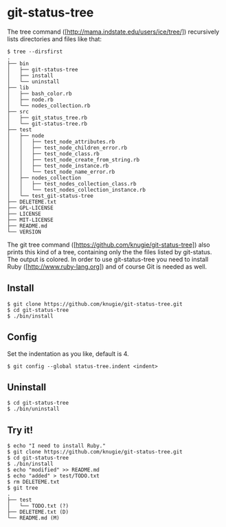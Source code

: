 git-status-tree
=============================================

The tree command ([http://mama.indstate.edu/users/ice/tree/])
recursively lists directories and files like that:

    $ tree --dirsfirst
    .
    ├── bin
    │   ├── git-status-tree
    │   ├── install
    │   └── uninstall
    ├── lib
    │   ├── bash_color.rb
    │   ├── node.rb
    │   └── nodes_collection.rb
    ├── src
    │   ├── git_status_tree.rb
    │   └── git-status-tree.rb
    ├── test
    │   ├── node
    │   │   ├── test_node_attributes.rb
    │   │   ├── test_node_children_error.rb
    │   │   ├── test_node_class.rb
    │   │   ├── test_node_create_from_string.rb
    │   │   ├── test_node_instance.rb
    │   │   └── test_node_name_error.rb
    │   ├── nodes_collection
    │   │   ├── test_nodes_collection_class.rb
    │   │   └── test_nodes_collection_instance.rb
    │   └── test_git-status-tree
    ├── DELETEME.txt
    ├── GPL-LICENSE
    ├── LICENSE
    ├── MIT-LICENSE
    ├── README.md
    └── VERSION

The git tree command ([https://github.com/knugie/git-status-tree])
also prints this kind of a tree, containing only the the files listed
by git-status. The output is colored. In order to use git-status-tree
you need to install Ruby ([http://www.ruby-lang.org]) and of course
Git is needed as well.

Install
------
    $ git clone https://github.com/knugie/git-status-tree.git
    $ cd git-status-tree
    $ ./bin/install

Config
------
Set the indentation as you like, default is 4.

    $ git config --global status-tree.indent <indent>


Uninstall
------
    $ cd git-status-tree
    $ ./bin/uninstall

Try it!
------
    $ echo "I need to install Ruby."
    $ git clone https://github.com/knugie/git-status-tree.git
    $ cd git-status-tree
    $ ./bin/install
    $ echo "modified" >> README.md
    $ echo "added" > test/TODO.txt
    $ rm DELETEME.txt
    $ git tree
    .
    ├── test
    │   └── TODO.txt (?)
    ├── DELETEME.txt (D)
    └── README.md (M)
